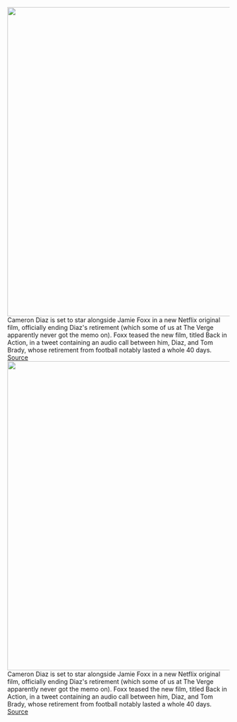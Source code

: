 <img src='https://cdn.vox-cdn.com/thumbor/jtKI8SsYxoheFs-kEvWp6Jb7IlY=/0x0:1620x1080/1200x800/filters:focal(681x411:939x669)/cdn.vox-cdn.com/uploads/chorus_image/image/71030809/cameron_diaz_netflix.0.jpeg' width='700px' /><br/>
Cameron Diaz is set to star alongside Jamie Foxx in a new Netflix original film, officially ending Diaz's retirement (which some of us at The Verge apparently never got the memo on). Foxx teased the new film, titled Back in Action, in a tweet containing an audio call between him, Diaz, and Tom Brady, whose retirement from football notably lasted a whole 40 days.
<a href='https://www.theverge.com/2022/6/29/23188583/netflix-cameron-diaz-retirement-new-movie-jamie-foxx-back-in-action'> Source <a/><img src='https://cdn.vox-cdn.com/thumbor/jtKI8SsYxoheFs-kEvWp6Jb7IlY=/0x0:1620x1080/1200x800/filters:focal(681x411:939x669)/cdn.vox-cdn.com/uploads/chorus_image/image/71030809/cameron_diaz_netflix.0.jpeg' width='700px' /><br/>
Cameron Diaz is set to star alongside Jamie Foxx in a new Netflix original film, officially ending Diaz's retirement (which some of us at The Verge apparently never got the memo on). Foxx teased the new film, titled Back in Action, in a tweet containing an audio call between him, Diaz, and Tom Brady, whose retirement from football notably lasted a whole 40 days.
<a href='https://www.theverge.com/2022/6/29/23188583/netflix-cameron-diaz-retirement-new-movie-jamie-foxx-back-in-action'> Source <a/>